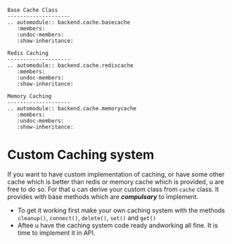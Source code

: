 ```{eval-rst}
Base Cache Class
--------------------
.. automodule:: backend.cache.basecache
   :members:
   :undoc-members:
   :show-inheritance:

Redis Caching
--------------------
.. automodule:: backend.cache.rediscache
   :members:
   :undoc-members:
   :show-inheritance:

Memory Caching
--------------------
.. automodule:: backend.cache.memorycache
   :members:
   :undoc-members:
   :show-inheritance:
```

# Custom Caching system

If you want to have custom implementation of caching, or have some other cache which is better than redis or memory
cache which is provided, u are free to do so. For that u can derive your custom class from `cache` class. It provides
with base methods which are **_compulsary_** to implement.

- To get it working first make your own caching system with the methods `cleanup()`, `connect()`, `delete()`, `set()` and `get()`
- Aftee u have the caching system code ready andworking all fine. It is time to implement it in API.